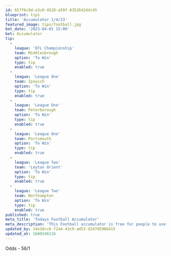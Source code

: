 ```yaml
---
id: 657f6c9d-e3c0-4528-a59f-8352642ddc45
blueprint: tips
title: 'Accumulator 1/4/23'
featured_image: tips/football.jpg
bet_date: '2023-04-01 15:00'
bet: Accumulator
tip:
  -
    league: 'EFL Championship'
    team: Middlesbrough
    option: 'To Win'
    type: tip
    enabled: true
  -
    league: 'League One'
    team: Ipswich
    option: 'To Win'
    type: tip
    enabled: true
  -
    league: 'League One'
    team: Peterborough
    option: 'To Win'
    type: tip
    enabled: true
  -
    league: 'League One'
    team: Portsmouth
    option: 'To Win'
    type: tip
    enabled: true
  -
    league: 'League Two'
    team: 'Leyton Orient'
    option: 'To Win'
    type: tip
    enabled: true
  -
    league: 'League Two'
    team: Northampton
    option: 'To Win'
    type: tip
    enabled: true
published: true
meta_title: 'Todays Football Accumulator'
meta_description: 'This Football accumulator is free for people to use who are looking for Football tips. UK football tips daily'
updated_by: 14e10cc6-f2a4-43c9-ad53-d2d7d5986415
updated_at: 1680346116
---
```

Odds - 56/1